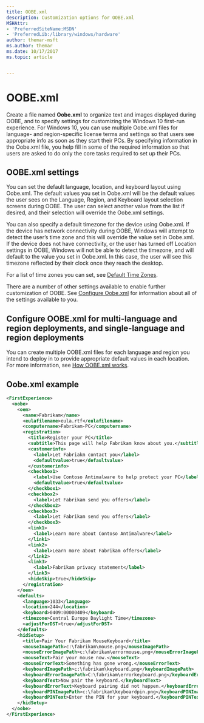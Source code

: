```yaml
---
title: OOBE.xml
description: Customization options for OOBE.xml
MSHAttr:
- 'PreferredSiteName:MSDN'
- 'PreferredLib:/library/windows/hardware'
author: themar-msft
ms.author: themar
ms.date: 10/17/2017
ms.topic: article


---
```

# OOBE.xml

Create a file named **Oobe.xml** to organize text and images displayed during OOBE, and to specify settings for customizing the Windows 10 first-run experience. For Windows 10, you can use multiple Oobe.xml files for language- and region-specific license terms and settings so that users see appropriate info as soon as they start their PCs. By specifying information in the Oobe.xml file, you help fill in some of the required information so that users are asked to do only the core tasks required to set up their PCs.

## OOBE.xml settings

You can set the default language, location, and keyboard layout using Oobe.xml. The default values you set in Oobe.xml will be the default values the user sees on the Language, Region, and Keyboard layout selection screens during OOBE. The user can select another value from the list if desired, and their selection will override the Oobe.xml settings.

You can also specify a default timezone for the device using Oobe.xml. If the device has network connectivity during OOBE, Windows will attempt to detect the user’s time zone and this will override the value set in Oobe.xml. If the device does not have connectivity, or the user has turned off Location settings in OOBE, Windows will not be able to detect the timezone, and will default to the value you set in Oobe.xml. In this case, the user will see this timezone reflected by their clock once they reach the desktop.

For a list of time zones you can set, see [Default Time Zones](https://docs.microsoft.com/en-us/windows-hardware/manufacture/desktop/default-time-zones).

There are a number of other settings available to enable further customization of OOBE. See [Configure Oobe.xml](https://docs.microsoft.com/en-us/windows-hardware/manufacture/desktop/configure-oobexml) for information about all of the settings available to you.

## Configure OOBE.xml for multi-language and region deployments, and single-language and region deployments

You can create multiple OOBE.xml files for each language and region you intend to deploy in to provide appropriate default values in each location. For more information, see [How OOBE.xml works](https://docs.microsoft.com/en-us/windows-hardware/manufacture/desktop/how-oobexml-works).

## Oobe.xml example

```XML
<FirstExperience>
  <oobe>
    <oem>
      <name>Fabrikam</name>
      <eulafilename>eula.rtf</eulafilename>
      <computername>Fabrikam-PC</computername>
      <registration>
        <title>Register your PC</title>
        <subtitle>This page will help Fabrikam know about you.</subtitle>
        <customerinfo>
          <label>Let Fabriakm contact you</label>
          <defaultvalue>true</defaultvalue>
        </customerinfo>
        <checkbox1>
          <label>Use Contoso Antimalware to help protect your PC</label>
          <defaultvalue>true</defaultvalue>
        </checkbox1>
        <checkbox2>
          <label>Let Fabrikam send you offers</label>
        </checkbox2>
        <checkbox3>
          <label>Let Fabrikam send you offers</label>
        </checkbox3>
        <link1>
          <label>Learn more about Contoso Antimalware</label>
        </link1>
        <link2>
          <label>Learn more about Fabrikam offers</label>
        </link2>
        <link3>
          <label>Fabrikam privacy statement</label>
        </link3>
        <hideSkip>true</hideSkip>
      </registration>
    </oem>
    <defaults>
      <language>1033</language>
      <location>244</location>
      <keyboard>0409:00000409</keyboard>
      <timezone>Central Europe Daylight Time</timezone>
      <adjustForDST>true</adjustForDST>
    </defaults>
    <hidSetup>
      <title>Pair Your Fabrikam MouseKeyboard</title>
      <mouseImagePath>c:\fabrikam\mouse.png</mouseImagePath>
      <mouseErrorImagePath>c:\fabrikam\errormouse.png</mouseErrorImagePath>
      <mouseText>Pair your mouse now.</mouseText>
      <mouseErrorText>Something has gone wrong.</mouseErrorText>
      <keyboardImagePath>c:\fabrikam\keyboard.png</keyboardImagePath>
      <keyboardErrorImagePath>C:\fabrikam\errorkeyboard.png</keyboardErrorImagePath>
      <keyboardText>Now pair the keyboard.</keyboardText>
      <keyboardErrorText>Keyboard pairing did not happen.</keyboardErrorText>
      <keyboardPINImagePath>c:\fabrikam\keyboardpin.png</keyboardPINImagePath>
      <keyboardPINText>Enter the PIN for your keyboard.</keyboardPINText>
    </hidSetup>
  </oobe>
</FirstExperience>
```

